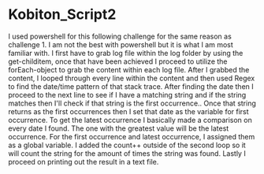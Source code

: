 # Kobiton_Script2

I used powershell for this following challenge for the same reason as challenge 1. I am not the best with powershell but it is what I am most familiar with. I first have to grab log file within the log folder by using the get-childitem, once that have been achieved I proceed to utilize the forEach-object to grab the content within each log file. After I grabbed the content, I looped through every line within the content and then used Regex to find the date/time pattern of that stack trace. After finding the date then I proceed to the next line to see if I have a matching string and if the string matches then I'll check if that string is the first occurrence.. Once that string returns as the first occurrences then I set that date as the variable for first occurrence.  To get the latest occurrence I basically made a comparison on every date I found. The one with the greatest value will be the latest occurrence.  For the first occurrence and latest occurrence, I assigned them as a global variable. I added the count++ outside of the second loop so it will count the string for the amount of times the string was found. Lastly I proceed on printing out the result in a text file.
